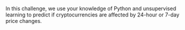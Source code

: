 In this challenge, we use your knowledge of Python and unsupervised learning to predict if cryptocurrencies are affected by 24-hour or 7-day price changes.
